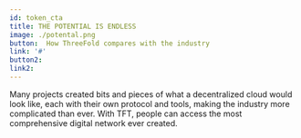 ```yaml
---
id: token_cta
title: THE POTENTIAL IS ENDLESS
image: ./potental.png
button:  How ThreeFold compares with the industry
link: '#'
button2: 
link2: 
---
```

Many projects created bits and pieces of what a decentralized cloud would look like, each with their own protocol and tools, making the industry more complicated than ever. With TFT, people can access the most comprehensive digital network ever created. 

